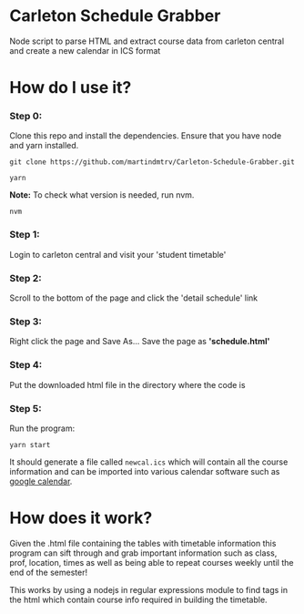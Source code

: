 # Carleton Schedule Grabber

Node script to parse HTML and extract course data from carleton central and create a new calendar in ICS format

# How do I use it?

### Step 0:

Clone this repo and install the dependencies. Ensure that you have node and yarn installed.

```
git clone https://github.com/martindmtrv/Carleton-Schedule-Grabber.git

yarn
```

**Note:** To check what version is needed, run nvm.

```
nvm
```

### Step 1:

Login to carleton central and visit your 'student timetable'

### Step 2:

Scroll to the bottom of the page and click the 'detail schedule' link

### Step 3:

Right click the page and Save As...
Save the page as **'schedule.html'**

### Step 4:

Put the downloaded html file in the directory where the code is

### Step 5:

Run the program:

```
yarn start
```

It should generate a file called `newcal.ics` which will contain all the course information and can be imported into various calendar software such as [google calendar](https://support.google.com/calendar/answer/37118?hl=en&co=GENIE.Platform%3DDesktop).

# How does it work?

Given the .html file containing the tables with timetable information this program can sift through and grab important information such as class, prof, location, times as well as being able to repeat courses weekly until the end of the semester!

This works by using a nodejs in regular expressions module to find <td> tags in the html which contain course info required in building the timetable.
